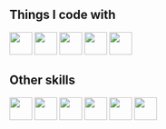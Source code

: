 <h2>Things I code with</h2>
<div align="left">
  <a href="https://www.javascript.com/"><img src="https://cdn.jsdelivr.net/gh/devicons/devicon/icons/javascript/javascript-original.svg" width="40" height="40"/></a>
  <a href="https://pt-br.reactjs.org/"><img src="https://cdn.jsdelivr.net/gh/devicons/devicon/icons/react/react-original.svg" width="40" height="40"/></a>
  <a href="https://mui.com/pt/"><img src="https://cdn.jsdelivr.net/gh/devicons/devicon/icons/materialui/materialui-original.svg" width="40" height="40"/></a>
  <a href="https://nodejs.org/en/"><img src="https://cdn.jsdelivr.net/gh/devicons/devicon/icons/nodejs/nodejs-original.svg" width="40" height="40"/></a>
  <a href="https://bootstrap-vue.org/docs"><img src="https://cdn.jsdelivr.net/gh/devicons/devicon/icons/bootstrap/bootstrap-original.svg" width="40" height="40"/></a>
</div>
<h2>Other skills</h2>
<div align="left">
  <a href="https://pt.wikipedia.org/wiki/HTML5"><img src="https://cdn.jsdelivr.net/gh/devicons/devicon/icons/html5/html5-original.svg" width="40" height="40"/></a>
  <a href=" https://pt.wikipedia.org/wiki/CSS3"><img src="https://cdn.jsdelivr.net/gh/devicons/devicon/icons/css3/css3-original.svg" width="40" height="40"/></a>
  <a href="https://www.java.com/"><img src="https://cdn.jsdelivr.net/gh/devicons/devicon/icons/java/java-original.svg" width="40" height="40"/></a>
  <a href="https://www.python.org/"><img src="https://cdn.jsdelivr.net/gh/devicons/devicon/icons/python/python-original.svg" width="40" height="40"/></a>
  <a href="https://pt.wikipedia.org/wiki/C_(linguagem_de_programa%C3%A7%C3%A3o)"><img src="https://cdn.jsdelivr.net/gh/devicons/devicon/icons/c/c-original.svg"    width="40" height="40"/></a>
  <a href="https://www.python.org/"><img src="https://cdn.jsdelivr.net/gh/devicons/devicon/icons/spring/spring-original.svg" width="40" height="40"/></a>
</div>

